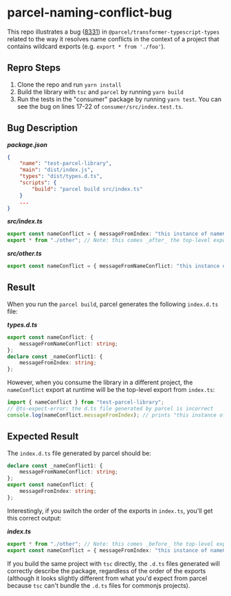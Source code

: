 # parcel-naming-conflict-bug

This repo illustrates a bug ([8331](https://github.com/parcel-bundler/parcel/issues/8331)) in `@parcel/transformer-typescript-types` related to the way it resolves name conflicts in the context of a project that contains wildcard exports (e.g. `export * from './foo'`).

## Repro Steps

1. Clone the repo and run `yarn install`
2. Build the library with `tsc` and `parcel` by running `yarn build`
3. Run the tests in the "consumer" package by running `yarn test`. You can see the bug on lines 17-22 of `consumer/src/index.test.ts`.

## Bug Description

***package.json***
```json
{
    "name": "test-parcel-library",
    "main": "dist/index.js",
    "types": "dist/types.d.ts",
    "scripts": {
        "build": "parcel build src/index.ts"
    }
    ...
}
```
***src/index.ts***
```typescript
export const nameConflict = { messageFromIndex: "this instance of nameConflict is from index.ts" };
export * from "./other"; // Note: this comes _after_ the top-level export above.
```

***src/other.ts***
```typescript
export const nameConflict = { messageFromNameConflict: "this instance of nameConflict is from other.ts" };
```

## Result

When you run the `parcel build`, parcel generates the following `index.d.ts` file:

***types.d.ts***
```typescript
export const nameConflict: {
    messageFromNameConflict: string;
};
declare const _nameConflict1: {
    messageFromIndex: string;
};
```
However, when you consume the library in a different project, the `nameConflict` export at runtime will be the top-level export from `index.ts`:

```typescript
import { nameConflict } from "test-parcel-library";
// @ts-expect-error: the d.ts file generated by parcel is incorrect
console.log(nameConflict.messageFromIndex); // prints "this instance of nameConflict is from index.ts"
```

## Expected Result

The `index.d.ts` file generated by parcel should be:

```typescript
declare const _nameConflict1: {
    messageFromNameConflict: string;
};
export const nameConflict: {
    messageFromIndex: string;
};
```
Interestingly, if you switch the order of the exports in `index.ts`, you'll get this correct output:

***index.ts***
```typescript
export * from "./other"; // Note: this comes _before_ the top-level export below, which fixes the problem.
export const nameConflict = { messageFromIndex: "this instance of nameConflict is from index.ts" };
```

If you build the same project with `tsc` directly, the `.d.ts` files generated will correctly describe the package, regardless of the order of the exports (although  it looks slightly different from what you'd expect from parcel because `tsc` can't bundle the `.d.ts` files for commonjs projects).